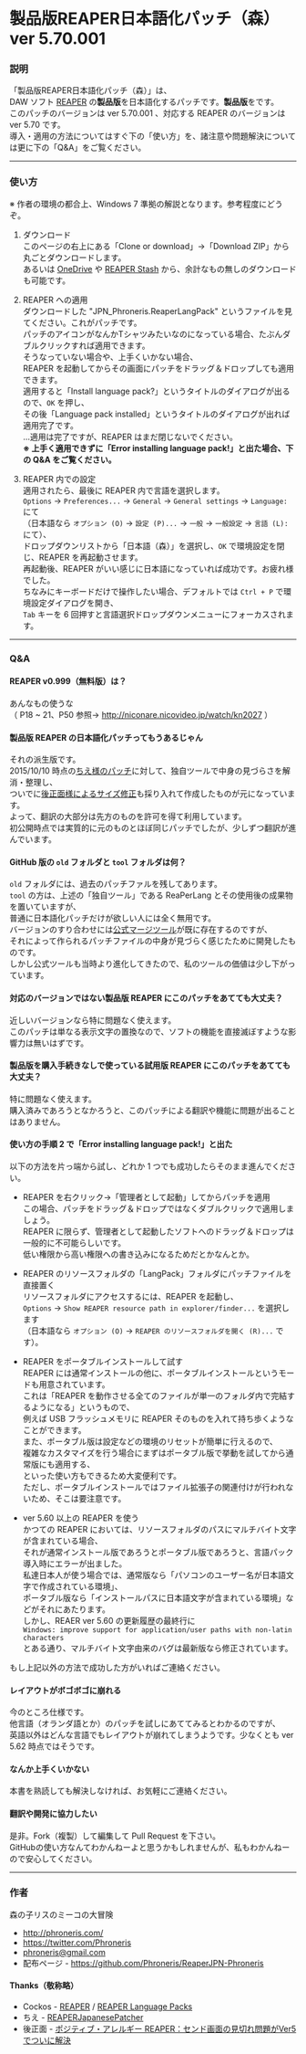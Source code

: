 
製品版REAPER日本語化パッチ（森） ver 5.70.001
====


### 説明

「製品版REAPER日本語化パッチ（森）」は、  
DAW ソフト [REAPER][1] の**製品版**を日本語化するパッチです。**製品版**をです。  
このパッチのバージョンは ver 5.70.001 、対応する REAPER のバージョンは ver 5.70 です。  
導入・適用の方法についてはすぐ下の「使い方」を、諸注意や問題解決については更に下の「Q&A」をご覧ください。  


----


### 使い方

※ 作者の環境の都合上、Windows 7 準拠の解説となります。参考程度にどうぞ。  


1. ダウンロード  
   このページの右上にある「Clone or download」→「Download ZIP」から丸ごとダウンロードします。  
   あるいは [OneDrive][0] や [REAPER Stash][0.1] から、余計なもの無しのダウンロードも可能です。  

2. REAPER への適用  
   ダウンロードした "JPN_Phroneris.ReaperLangPack" というファイルを見てください。これがパッチです。  
   パッチのアイコンがなんかTシャツみたいなのになっている場合、たぶんダブルクリックすれば適用できます。  
   そうなっていない場合や、上手くいかない場合、  
   REAPER を起動してからその画面にパッチをドラッグ＆ドロップしても適用できます。  
   適用すると「Install language pack?」というタイトルのダイアログが出るので、`OK` を押し、  
   その後「Language pack installed」というタイトルのダイアログが出れば適用完了です。  
   …適用は完了ですが、REAPER はまだ閉じないでください。  
   **※ 上手く適用できずに「Error installing language pack!」と出た場合、下の Q&A をご覧ください。**

3. REAPER 内での設定  
   適用されたら、最後に REAPER 内で言語を選択します。  
   `Options` → `Preferences...` → `General` → `General settings` → `Language:` にて  
   （日本語なら `オプション (O)` → `設定 (P)...` → `一般` → `一般設定` → `言語 (L):` にて）、  
   ドロップダウンリストから「日本語（森）」を選択し、`OK` で環境設定を閉じ、REAPER を再起動させます。  
   再起動後、REAPER がいい感じに日本語になっていれば成功です。お疲れ様でした。  
   ちなみにキーボードだけで操作したい場合、デフォルトでは `Ctrl + P` で環境設定ダイアログを開き、  
   `Tab` キーを 6 回押すと言語選択ドロップダウンメニューにフォーカスされます。  


----


### Q&A


#### REAPER v0.999（無料版）は？

あんなもの使うな  
（ P18 ~ 21、P50 参照→ http://niconare.nicovideo.jp/watch/kn2027 ）  


#### 製品版 REAPER の日本語化パッチってもうあるじゃん

それの派生版です。  
2015/10/10 時点の[ちえ様のパッチ][2]に対して、独自ツールで中身の見づらさを解消・整理し、  
ついでに[後正面様によるサイズ修正][3]も採り入れて作成したものが元になっています。  
よって、翻訳の大部分は先方のものを許可を得て利用しています。  
初公開時点では実質的に元のものとほぼ同じパッチでしたが、少しずつ翻訳が進んでいます。  


#### GitHub 版の `old` フォルダと `tool` フォルダは何？

`old` フォルダには、過去のパッチファルを残してあります。  
`tool` の方は、上述の「独自ツール」である ReaPerLang とその使用後の成果物を置いていますが、   
普通に日本語化パッチだけが欲しい人には全く無用です。  
バージョンのすり合わせには[公式マージツール][1.2]が既に存在するのですが、  
それによって作られるパッチファイルの中身が見づらく感じたために開発したものです。  
しかし公式ツールも当時より進化してきたので、私のツールの価値は少し下がっています。  


#### 対応のバージョンではない製品版 REAPER にこのパッチをあてても大丈夫？

近しいバージョンなら特に問題なく使えます。  
このパッチは単なる表示文字の置換なので、ソフトの機能を直接滅ぼすような影響力は無いはずです。  


#### 製品版を購入手続きなしで使っている試用版 REAPER にこのパッチをあてても大丈夫？

特に問題なく使えます。  
購入済みであろうとなかろうと、このパッチによる翻訳や機能に問題が出ることはありません。  


#### 使い方の手順 2 で「Error installing language pack!」と出た

以下の方法を片っ端から試し、どれか 1 つでも成功したらそのまま進んでください。  

+ REAPER を右クリック→「管理者として起動」してからパッチを適用  
  この場合、パッチをドラッグ＆ドロップではなくダブルクリックで適用しましょう。  
  REAPER に限らず、管理者として起動したソフトへのドラッグ＆ドロップは一般的に不可能らしいです。  
  低い権限から高い権限への書き込みになるためだとかなんとか。

+ REAPER のリソースフォルダの「LangPack」フォルダにパッチファイルを直接置く  
  リソースフォルダにアクセスするには、REAPER を起動し、  
  `Options` → `Show REAPER resource path in explorer/finder...` を選択します  
  （日本語なら `オプション (O)` → `REAPER のリソースフォルダを開く (R)...` です）。

+ REAPER をポータブルインストールして試す  
  REAPER には通常インストールの他に、ポータブルインストールというモードも用意されています。  
  これは「REAPER を動作させる全てのファイルが単一のフォルダ内で完結するようになる」というもので、  
  例えば USB フラッシュメモリに REAPER そのものを入れて持ち歩くようなことができます。  
  また、ポータブル版は設定などの環境のリセットが簡単に行えるので、  
  複雑なカスタマイズを行う場合にまずはポータブル版で挙動を試してから通常版にも適用する、  
  といった使い方もできるため大変便利です。  
  ただし、ポータブルインストールではファイル拡張子の関連付けが行われないため、そこは要注意です。  

+ ver 5.60 以上の REAPER を使う  
  かつての REAPER においては、リソースフォルダのパスにマルチバイト文字が含まれている場合、  
  それが通常インストール版であろうとポータブル版であろうと、言語パック導入時にエラーが出ました。  
  私達日本人が使う場合では、通常版なら「パソコンのユーザー名が日本語文字で作成されている環境」、  
  ポータブル版なら「インストールパスに日本語文字が含まれている環境」などがそれにあたります。  
  しかし、REAER ver 5.60 の更新履歴の最終行に  
  `Windows: improve support for application/user paths with non-latin characters`  
  とある通り、マルチバイト文字由来のバグは最新版なら修正されています。

もし上記以外の方法で成功した方がいればご連絡ください。  


#### レイアウトがボゴボゴに崩れる

今のところ仕様です。  
他言語（オランダ語とか）のパッチを試しにあててみるとわかるのですが、  
英語以外はどんな言語でもレイアウトが崩れてしまうようです。少なくとも ver 5.62 時点ではそうです。  


#### なんか上手くいかない

本書を熟読しても解決しなければ、お気軽にご連絡ください。  


#### 翻訳や開発に協力したい

是非。Fork（複製）して編集して Pull Request を下さい。  
GitHubの使い方なんてわかんねーよと思うかもしれませんが、私もわかんねーので安心してください。


----


### 作者

森の子リスのミーコの大冒険  
* http://phroneris.com/
* https://twitter.com/Phroneris
* phroneris@gmail.com
* 配布ページ - https://github.com/Phroneris/ReaperJPN-Phroneris


#### Thanks（敬称略）

* Cockos - [REAPER][1] / [REAPER Language Packs][1.5]
* ちえ - [REAPERJapanesePatcher][2]
* 後正面 - [ポジティブ・アレルギー REAPER：センド画面の見切れ問題がVer5でついに解決][3]


[0]: https://onedrive.live.com/redir?resid=436219A2C575511B!1235&authkey=!AAJZFy_cBzWtVwU&ithint=folder%2cReaperLangPack
[0.1]: http://stash.reaper.fm/v/27131/JPN_Phroneris.zip
[1]: http://www.reaper.fm/
[1.2]: http://www.reaper.fm/langpack/index.php#langpack_dev
[1.5]: http://www.reaper.fm/langpack/
[2]: https://github.com/chiepomme/REAPERJapanesePatcher
[3]: http://positiveallergy.blog50.fc2.com/blog-entry-723.html


